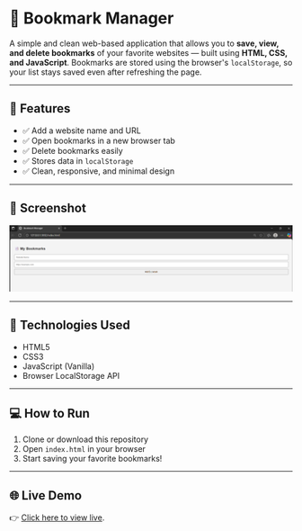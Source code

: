 # 📑 Bookmark Manager

A simple and clean web-based application that allows you to **save, view, and delete bookmarks** of your favorite websites — built using **HTML, CSS, and JavaScript**. Bookmarks are stored using the browser's `localStorage`, so your list stays saved even after refreshing the page.

---

## 🚀 Features

- ✅ Add a website name and URL
- ✅ Open bookmarks in a new browser tab
- ✅ Delete bookmarks easily
- ✅ Stores data in `localStorage`
- ✅ Clean, responsive, and minimal design

---

## 📸 Screenshot

![Bookmark Manager Screenshot](screenshot.png)


---

## 🔧 Technologies Used

- HTML5
- CSS3
- JavaScript (Vanilla)
- Browser LocalStorage API

---

## 💻 How to Run

1. Clone or download this repository
2. Open `index.html` in your browser
3. Start saving your favorite bookmarks!

---

## 🌐 Live Demo

👉 [Click here to view live](https://github.com/Kushagra0310/bookmarks-manager.git).
